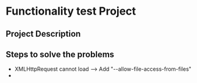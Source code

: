 # Functionality test Project

## Project Description

## Steps to solve the problems
- XMLHttpRequest cannot load --> Add "--allow-file-access-from-files"
- 
